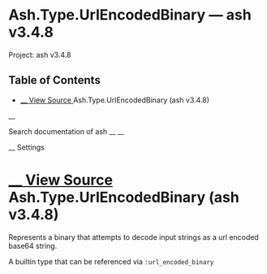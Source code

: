 # Ash.Type.UrlEncodedBinary — ash v3.4.8

Project: ash v3.4.8

## Table of Contents

- [ __ View Source ](external_link) Ash.Type.UrlEncodedBinary (ash v3.4.8)

__

Search documentation of ash __ __

__ Settings

#  [ __ View Source ](external_link) Ash.Type.UrlEncodedBinary (ash v3.4.8)

Represents a binary that attempts to decode input strings as a url encoded base64 string.

A builtin type that can be referenced via `:url_encoded_binary`
